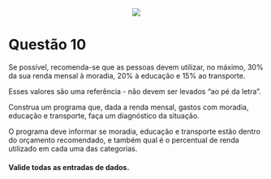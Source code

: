 <p align="center">
    <img src="https://www.infnet.edu.br/infnet/wp-content/themes/infnet.homepage//assets/img/LogoInfnetRodape.png"/>
</p>

# Questão 10

Se possível, recomenda-se que as pessoas devem utilizar, no máximo, 30% da sua renda mensal à moradia, 20% à educação e 15% ao transporte. 

Esses valores são uma referência - não devem ser levados “ao pé da letra”.

Construa um programa que, dada a renda mensal, gastos com moradia, educação e transporte, faça um diagnóstico da situação. 

O programa deve informar se moradia, educação e transporte estão dentro do orçamento recomendado, e também qual é o percentual de renda utilizado em cada uma das categorias.

#### Valide todas as entradas de dados.